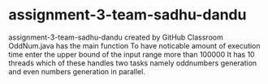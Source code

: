 # assignment-3-team-sadhu-dandu
assignment-3-team-sadhu-dandu created by GitHub Classroom
OddNum.java has the main function
To have noticable amount of execution time  enter the upper bound of the input range more than 100000
It has 10 threads which of these  handles two tasks namely oddnumbers generation and even numbers generation in parallel.
